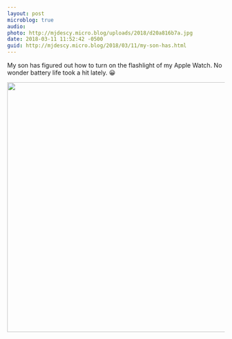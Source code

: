 ```yaml
---
layout: post
microblog: true
audio: 
photo: http://mjdescy.micro.blog/uploads/2018/d20a816b7a.jpg
date: 2018-03-11 11:52:42 -0500
guid: http://mjdescy.micro.blog/2018/03/11/my-son-has.html
---
```

My son has figured out how to turn on the flashlight of my Apple Watch. No wonder battery life took a hit lately. 😀

<img src="http://mjdescy.micro.blog/uploads/2018/d20a816b7a.jpg" width="579" height="579" />
